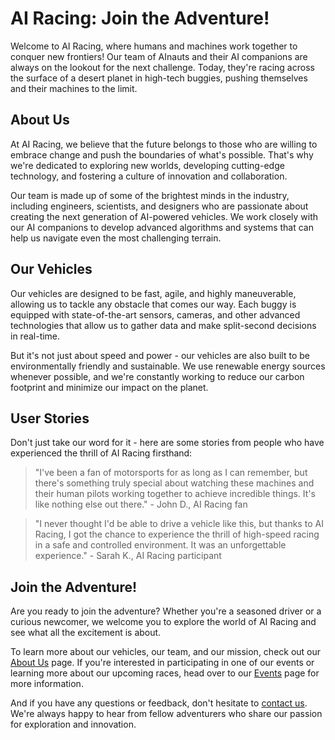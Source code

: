 <!--
Write me content for website with wallpaper which alt text is:

"A team of AInauts and their AI companions racing across the surface of a desert planet in high-tech buggies."

The name/title of the page should not be 1:1 copy of the alt text but rather a real content of the website which is using this wallpaper.

- Use markdown format 
- Start with the heading
- The content should look like a real website 
- Include real sections like references, contact, user stories, etc. use things relevant to the page purpose.
- Feel free to use structure like headings, bullets, numbering, blockquotes, paragraphs, horizontal lines, etc.
- You can use formatting like bold or _italic_
- You can include UTF-8 emojis
- Links should be only #hash anchors (and you can refer to the document itself)
- Do not include images
-->

<!--font:Poppins-->

# AI Racing: Join the Adventure!

Welcome to AI Racing, where humans and machines work together to conquer new frontiers! Our team of AInauts and their AI companions are always on the lookout for the next challenge. Today, they're racing across the surface of a desert planet in high-tech buggies, pushing themselves and their machines to the limit.

## About Us

At AI Racing, we believe that the future belongs to those who are willing to embrace change and push the boundaries of what's possible. That's why we're dedicated to exploring new worlds, developing cutting-edge technology, and fostering a culture of innovation and collaboration.

Our team is made up of some of the brightest minds in the industry, including engineers, scientists, and designers who are passionate about creating the next generation of AI-powered vehicles. We work closely with our AI companions to develop advanced algorithms and systems that can help us navigate even the most challenging terrain.

## Our Vehicles

Our vehicles are designed to be fast, agile, and highly maneuverable, allowing us to tackle any obstacle that comes our way. Each buggy is equipped with state-of-the-art sensors, cameras, and other advanced technologies that allow us to gather data and make split-second decisions in real-time.

But it's not just about speed and power - our vehicles are also built to be environmentally friendly and sustainable. We use renewable energy sources whenever possible, and we're constantly working to reduce our carbon footprint and minimize our impact on the planet.

## User Stories

Don't just take our word for it - here are some stories from people who have experienced the thrill of AI Racing firsthand:

> "I've been a fan of motorsports for as long as I can remember, but there's something truly special about watching these machines and their human pilots working together to achieve incredible things. It's like nothing else out there." - John D., AI Racing fan

> "I never thought I'd be able to drive a vehicle like this, but thanks to AI Racing, I got the chance to experience the thrill of high-speed racing in a safe and controlled environment. It was an unforgettable experience." - Sarah K., AI Racing participant

## Join the Adventure!

Are you ready to join the adventure? Whether you're a seasoned driver or a curious newcomer, we welcome you to explore the world of AI Racing and see what all the excitement is about.

To learn more about our vehicles, our team, and our mission, check out our [About Us](#about-us) page. If you're interested in participating in one of our events or learning more about our upcoming races, head over to our [Events](#events) page for more information.

And if you have any questions or feedback, don't hesitate to [contact us](#contact-us). We're always happy to hear from fellow adventurers who share our passion for exploration and innovation.
